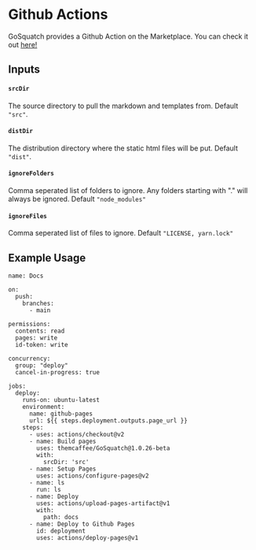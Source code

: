 [_metadata_:title]:- "Github Actions"
[_metadata_:layout]:- "index"

# Github Actions

GoSquatch provides a Github Action on the Marketplace. You can check it out [here!](https://github.com/marketplace/actions/gosquatch)

## Inputs

#### `srcDir`

The source directory to pull the markdown and templates from. Default `"src"`.

#### `distDir`

The distribution directory where the static html files will be put. Default `"dist"`.

#### `ignoreFolders`

Comma seperated list of folders to ignore. Any folders starting with "." will always be ignored. Default `"node_modules"`

#### `ignoreFiles`

Comma seperated list of files to ignore. Default `"LICENSE, yarn.lock"`

## Example Usage

```
name: Docs

on:
  push:
    branches:
      - main

permissions:
  contents: read
  pages: write
  id-token: write

concurrency:
  group: "deploy"
  cancel-in-progress: true

jobs:
  deploy:
    runs-on: ubuntu-latest
    environment:
      name: github-pages
      url: ${{ steps.deployment.outputs.page_url }}
    steps:
      - uses: actions/checkout@v2
      - name: Build pages
        uses: themcaffee/GoSquatch@1.0.26-beta
        with:
          srcDir: 'src'
      - name: Setup Pages
        uses: actions/configure-pages@v2
      - name: ls
        run: ls
      - name: Deploy
        uses: actions/upload-pages-artifact@v1
        with:
          path: docs
      - name: Deploy to Github Pages
        id: deployment
        uses: actions/deploy-pages@v1
```